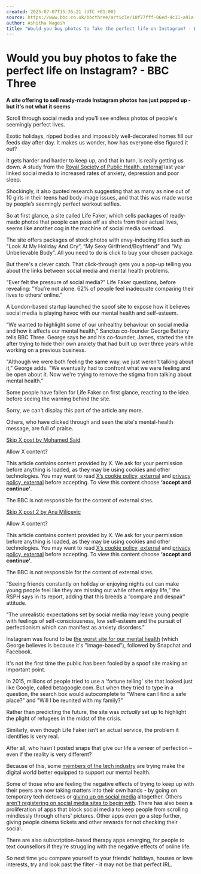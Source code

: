 ```yaml
---
created: 2025-07-07T15:35:21 (UTC +01:00)
source: https://www.bbc.co.uk/bbcthree/article/10f77fff-06ed-4c11-a91a-d1413df96d23
author: Ashitha Nagesh
title: "Would you buy photos to fake the perfect life on Instagram? - BBC Three"
---
```


# Would you buy photos to fake the perfect life on Instagram? - BBC Three

**A site offering to sell ready-made Instagram photos has just popped up - but it's not what it seems**

Scroll through social media and you’ll see endless photos of people's seemingly perfect lives.

Exotic holidays, ripped bodies and impossibly well-decorated homes fill our feeds day after day. It makes us wonder, how has everyone else figured it out? 

It gets harder and harder to keep up, and that in turn, is really getting us down. A study from the [Royal Society of Public Health, external](https://www.rsph.org.uk/uploads/assets/uploaded/62be270a-a55f-4719-ad668c2ec7a74c2a.pdf) last year linked social media to increased rates of anxiety, depression and poor sleep.

Shockingly, it also quoted research suggesting that as many as nine out of 10 girls in their teens had body image issues, and that this was made worse by people’s seemingly perfect workout selfies.

So at first glance, a site called Life Faker, which sells packages of ready-made photos that people can pass off as shots from their actual lives, seems like another cog in the machine of social media overload. 

The site offers packages of stock photos with envy-inducing titles such as "Look At My Holiday And Cry”, “My Sexy Girlfriend/Boyfriend” and “My Unbelievable Body”. All you need to do is click to buy your chosen package.

But there's a clever catch. That click-through gets you a pop-up telling you about the links between social media and mental health problems.

“Ever felt the pressure of social media?" Life Faker questions, before revealing: "You’re not alone. 62% of people feel inadequate comparing their lives to others’ online.”

A London-based startup launched the spoof site to expose how it believes social media is playing havoc with our mental health and self-esteem.

“We wanted to highlight some of our unhealthy behaviour on social media and how it affects our mental health,” Sanctus co-founder George Bettany tells BBC Three. George says he and his co-founder, James, started the site after trying to hide their own anxiety that had built up over three years while working on a previous business.

"Although we were both feeling the same way, we just weren't talking about it," George adds. "We eventually had to confront what we were feeling and be open about it. Now we're trying to remove the stigma from talking about mental health."

Some people have fallen for Life Faker on first glance, reacting to the idea before seeing the warning behind the site.

Sorry, we can't display this part of the article any more.

Others, who have clicked through and seen the site's mental-health message, are full of praise.

[Skip X post by Mohamed Said](https://www.bbc.co.uk/bbcthree/article/10f77fff-06ed-4c11-a91a-d1413df96d23#end-of-twitter-content-1)

Allow X content?

This article contains content provided by X. We ask for your permission before anything is loaded, as they may be using cookies and other technologies. You may want to read [X’s cookie policy, external](https://help.x.com/en/rules-and-policies/x-cookies) and [privacy policy, external](https://x.com/en/privacy) before accepting. To view this content choose **‘accept and continue’**.

The BBC is not responsible for the content of external sites.

[Skip X post 2 by Ana Milicevic](https://www.bbc.co.uk/bbcthree/article/10f77fff-06ed-4c11-a91a-d1413df96d23#end-of-twitter-content-2)

Allow X content?

This article contains content provided by X. We ask for your permission before anything is loaded, as they may be using cookies and other technologies. You may want to read [X’s cookie policy, external](https://help.x.com/en/rules-and-policies/x-cookies) and [privacy policy, external](https://x.com/en/privacy) before accepting. To view this content choose **‘accept and continue’**.

The BBC is not responsible for the content of external sites.

“Seeing friends constantly on holiday or enjoying nights out can make young people feel like they are missing out while others enjoy life,” the RSPH says in its report, adding that this breeds a “compare and despair” attitude.

“The unrealistic expectations set by social media may leave young people with feelings of self-consciousness, low self-esteem and the pursuit of perfectionism which can manifest as anxiety disorders.”

Instagram was found to be [the worst site for our mental health](https://www.bbc.co.uk/news/health-39955295) (which George believes is because it's "image-based"), followed by Snapchat and Facebook.

It's not the first time the public has been fooled by a spoof site making an important point.

In 2015, millions of people tried to use a 'fortune telling' site that looked just like Google, called betagoogle.com. But when they tried to type in a question, the search box would autocomplete to "Where can I find a safe place?" and "Will I be reunited with my family?"

Rather than predicting the future, the site was _actually_ set up to highlight the plight of refugees in the midst of the crisis.

Similarly, even though Life Faker isn’t an actual service, the problem it identifies is very real.

After all, who hasn't posted snaps that give our life a veneer of perfection – even if the reality is very different?

Because of this, some [members of the tech industry](https://www.bbc.co.uk/bbcthree/article/0a0cb73c-a87a-4c23-8b1d-f145ab76e58b) are trying make the digital world better equipped to support our mental health. 

Some of those who are feeling the negative effects of trying to keep up with their peers are now taking matters into their own hands - by going on temporary tech detoxes or [giving up on social media](https://www.bbc.co.uk/bbcthree/article/6958e119-50eb-49f8-825f-64edcf885f81) altogether. Others [aren't registering on social media sites to begin with](https://www.bbc.co.uk/bbcthree/article/7d258ad8-da0b-498d-b807-4eac941f6228). There has also been a proliferation of apps that block social media to keep people from scrolling mindlessly through others' pictures. Other apps even go a step further, giving people cinema tickets and other rewards for not checking their social.

There are also subscription-based therapy apps emerging, for people to text counsellors if they're struggling with the negative effects of online life.

So next time you compare yourself to your friends' holidays, houses or love interests, try and look past the filter - it may not be that perfect IRL.
